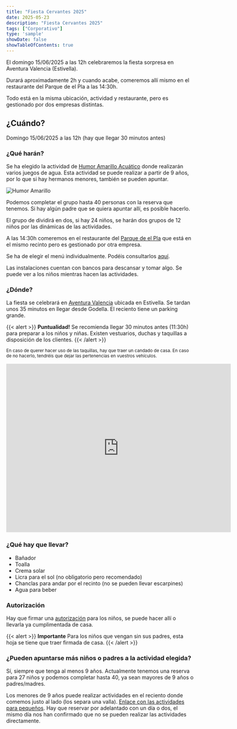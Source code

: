 ```yaml
---
title: "Fiesta Cervantes 2025"
date: 2025-05-23
description: "Fiesta Cervantes 2025"
tags: ["Corporativo"]
type: 'sample'
showDate: false
showTableOfContents: true
---
```


El domingo 15/06/2025 a las 12h celebraremos la fiesta sorpresa en Aventura Valencia (Estivella). 

Durará aproximadamente 2h y cuando acabe, comeremos allí mismo en el restaurante del Parque de el Pla a las 14:30h.

Todo está en la misma ubicación, actividad y restaurante, pero es gestionado por dos empresas distintas.

##  ¿Cuándo?

Domingo 15/06/2025 a las 12h (hay que llegar 30 minutos antes)

### ¿Qué harán?

Se ha elegido la actividad de <a href="https://www.aventuravalencia.es/humor-amarillo-ninos/" target="_blank">Humor Amarillo Acuático</a> donde realizarán varios juegos de agua. Esta actividad se puede realizar a partir de 9 años, por lo que si hay hermanos menores, también se pueden apuntar.

![Humor Amarillo](/humor-amarillo.jpg)

Podemos completar el grupo hasta 40 personas con la reserva que tenemos. Si hay algún padre que se quiera apuntar allí, es posible hacerlo. 

El grupo de dividirá en dos, si hay 24 niños, se harán dos grupos de 12 niños por las dinámicas de las actividades.

A las 14:30h comeremos en el restaurante del <a href="https://parqueelpla.com/" target="_blank">Parque de el Pla</a> que está en el mismo recinto pero es gestionado por otra empresa. 

Se ha de elegir el menú individualmente. Podéis consultarlos <a href="https://parqueelpla.com/parque-el-pla/restaurante/#celebracionespla" target="_blank">aquí</a>. 

Las instalaciones cuentan con bancos para descansar y tomar algo. Se puede ver a los niños mientras hacen las actividades. 


### ¿Dónde?

La fiesta se celebrará en <a href="https://maps.app.goo.gl/aRfqxqvCuHJ15d41A" target="_blank">Aventura Valencia</a> ubicada en Estivella. Se tardan unos 35 minutos en llegar desde Godella. El reciento tiene un parking grande.

{{< alert >}}
**Puntualidad!** Se recomienda llegar 30 minutos antes (11:30h) para preparar a los niños y niñas. Existen vestuarios, duchas y taquillas a disposición de los clientes.
{{< /alert >}}
 
<small> En caso de querer hacer uso de las taquillas, hay que traer un candado de casa. En caso de no hacerlo, tendréis que dejar las pertenencias en vuestros vehículos.</small>


<iframe src="https://www.google.com/maps/embed?pb=!1m18!1m12!1m3!1d3068.8203854448725!2d-0.37807092363718436!3d39.72121909767622!2m3!1f0!2f0!3f0!3m2!1i1024!2i768!4f13.1!3m3!1m2!1s0xd6069512430af59%3A0x62f288c1dd302dd4!2sAventura%20Val%C3%A8ncia!5e0!3m2!1sen!2ses!4v1748101366869!5m2!1sen!2ses" width="600" height="450" style="border:0;" allowfullscreen="" loading="lazy" referrerpolicy="no-referrer-when-downgrade"></iframe>

### ¿Qué hay que llevar?

- Bañador
- Toalla
- Crema solar
- Licra para el sol (no obligatorio pero recomendado)
- Chanclas para andar por el recinto (no se pueden llevar escarpines)
- Agua para beber

### Autorización

Hay que firmar una <a href="/Autorizacion_Menores_Juegos Multiactividad 2025.pdf" target="_blank">autorización</a> para los niños, se puede hacer allí o llevarla ya cumplimentada de casa.

{{< alert >}}
**Importante** Para los niños que vengan sin sus padres, esta hoja se tiene que traer firmada de casa.
{{< /alert >}}


### ¿Pueden apuntarse más niños o padres a la actividad elegida?

Sí, siempre que tenga al menos 9 años. Actualmente tenemos una reserva para 27 niños y podemos completar hasta 40, ya sean mayores de 9 años o padres/madres. 

Los menores de 9 años puede realizar actividades en el reciento donde comemos justo al lado (los separa una valla). <a href="https://parqueelpla.com/parque-el-pla/fines-de-semana/#infantilpla" target="_blank">Enlace con las actividades para pequeños</a>. Hay que reservar por adelantado con un día o dos, el mismo día nos han confirmado que no se pueden realizar las actividades directamente. 


